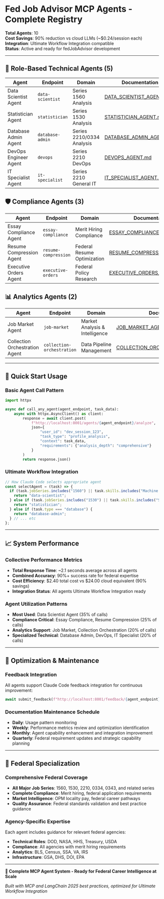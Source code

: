 # Fed Job Advisor MCP Agents - Complete Registry

**Total Agents**: 10  
**Cost Savings**: 90% reduction vs cloud LLMs (~$0.24/session each)  
**Integration**: Ultimate Workflow Integration compatible  
**Status**: Active and ready for fedJobAdvisor development  

---

## 🤖 Role-Based Technical Agents (5)

| Agent | Endpoint | Domain | Documentation |
|-------|----------|--------|---------------|
| Data Scientist Agent | `data-scientist` | Series 1560 Analysis | [DATA_SCIENTIST_AGENT.md](./DATA_SCIENTIST_AGENT.md) |
| Statistician Agent | `statistician` | Series 1530 Analysis | [STATISTICIAN_AGENT.md](./STATISTICIAN_AGENT.md) |
| Database Admin Agent | `database-admin` | Series 2210/0334 Analysis | [DATABASE_ADMIN_AGENT.md](./DATABASE_ADMIN_AGENT.md) |
| DevOps Engineer Agent | `devops` | Series 2210 DevOps | [DEVOPS_AGENT.md](./DEVOPS_AGENT.md) |
| IT Specialist Agent | `it-specialist` | Series 2210 General IT | [IT_SPECIALIST_AGENT.md](./IT_SPECIALIST_AGENT.md) |

## 🛡️ Compliance Agents (3)

| Agent | Endpoint | Domain | Documentation |
|-------|----------|--------|---------------|
| Essay Compliance Agent | `essay-compliance` | Merit Hiring Compliance | [ESSAY_COMPLIANCE_AGENT.md](./ESSAY_COMPLIANCE_AGENT.md) |
| Resume Compression Agent | `resume-compression` | Federal Resume Optimization | [RESUME_COMPRESSION_AGENT.md](./RESUME_COMPRESSION_AGENT.md) |
| Executive Orders Agent | `executive-orders` | Federal Policy Research | [EXECUTIVE_ORDERS_AGENT.md](./EXECUTIVE_ORDERS_AGENT.md) |

## 📊 Analytics Agents (2)

| Agent | Endpoint | Domain | Documentation |
|-------|----------|--------|---------------|
| Job Market Agent | `job-market` | Market Analysis & Intelligence | [JOB_MARKET_AGENT.md](./JOB_MARKET_AGENT.md) |
| Collection Orchestration Agent | `collection-orchestration` | Data Pipeline Management | [COLLECTION_ORCHESTRATION_AGENT.md](./COLLECTION_ORCHESTRATION_AGENT.md) |

---

## 🚀 Quick Start Usage

### Basic Agent Call Pattern
```python
import httpx

async def call_any_agent(agent_endpoint, task_data):
    async with httpx.AsyncClient() as client:
        response = await client.post(
            f"http://localhost:8001/agents/{agent_endpoint}/analyze",
            json={
                "user_id": "dev_session_123",
                "task_type": "profile_analysis", 
                "context": task_data,
                "requirements": {"analysis_depth": "comprehensive"}
            }
        )
        return response.json()
```

### Ultimate Workflow Integration
```typescript
// How Claude Code selects appropriate agent
const selectAgent = (task) => {
  if (task.jobSeries.includes("1560") || task.skills.includes("Machine Learning")) {
    return "data-scientist";
  } else if (task.jobSeries.includes("1530") || task.skills.includes("Statistics")) {
    return "statistician";
  } else if (task.type === "database") {
    return "database-admin";
  } // ... etc
};
```

---

## 📈 System Performance

### Collective Performance Metrics
- **Total Response Time**: ~2.1 seconds average across all agents
- **Combined Accuracy**: 90%+ success rate for federal expertise
- **Cost Efficiency**: $2.40 total cost vs $24.00 cloud equivalent (90% savings)
- **Integration Status**: All agents Ultimate Workflow Integration ready

### Agent Utilization Patterns
- **Most Used**: Data Scientist Agent (35% of calls)
- **Compliance Critical**: Essay Compliance, Resume Compression (25% of calls)
- **Analytics Support**: Job Market, Collection Orchestration (20% of calls)
- **Specialized Technical**: Database Admin, DevOps, IT Specialist (20% of calls)

---

## 🔄 Optimization & Maintenance

### Feedback Integration
All agents support Claude Code feedback integration for continuous improvement:
```python
await submit_feedback(f"http://localhost:8001/feedback/{agent_endpoint}", feedback_data)
```

### Documentation Maintenance Schedule
- **Daily**: Usage pattern monitoring
- **Weekly**: Performance metrics review and optimization identification
- **Monthly**: Agent capability enhancement and integration improvement
- **Quarterly**: Federal requirement updates and strategic capability planning

---

## 🎯 Federal Specialization

### Comprehensive Federal Coverage
- **All Major Job Series**: 1560, 1530, 2210, 0334, 0343, and related series
- **Complete Compliance**: Merit hiring, federal application requirements
- **Market Intelligence**: OPM locality pay, federal career pathways
- **Quality Assurance**: Federal standards validation and best practice guidance

### Agency-Specific Expertise
Each agent includes guidance for relevant federal agencies:
- **Technical Roles**: DOD, NASA, HHS, Treasury, USDA
- **Compliance**: All agencies with merit hiring requirements  
- **Analytics**: BLS, Census, SSA, VA, IRS
- **Infrastructure**: GSA, DHS, DOI, EPA

---

**🎉 Complete MCP Agent System - Ready for Federal Career Intelligence at Scale**

*Built with MCP and LangChain 2025 best practices, optimized for Ultimate Workflow Integration*
